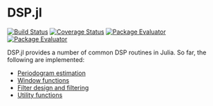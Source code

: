 DSP.jl
======

[![Build Status](https://travis-ci.org/JuliaDSP/DSP.jl.svg?branch=master)](https://travis-ci.org/JuliaDSP/DSP.jl)
[![Coverage Status](https://coveralls.io/repos/JuliaDSP/DSP.jl/badge.svg?branch=master)](https://coveralls.io/r/JuliaDSP/DSP.jl?branch=master)
[![Package Evaluator](http://pkg.julialang.org/badges/DSP_0.3.svg)](http://pkg.julialang.org/?pkg=DSP)
[![Package Evaluator](http://pkg.julialang.org/badges/DSP_0.4.svg)](http://pkg.julialang.org/?pkg=DSP)

DSP.jl provides a number of common DSP routines in Julia.  So far, the following are implemented:

- [Periodogram estimation](http://dspjl.readthedocs.org/en/latest/periodograms.html)
- [Window functions](http://dspjl.readthedocs.org/en/latest/windows.html)
- [Filter design and filtering](http://dspjl.readthedocs.org/en/latest/filters.html)
- [Utility functions](http://dspjl.readthedocs.org/en/latest/util.html)
